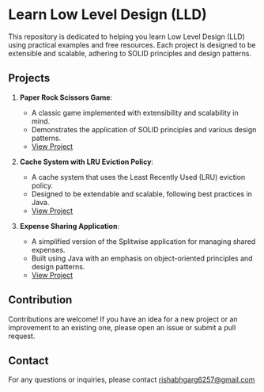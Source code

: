 # Learn Low Level Design (LLD)

This repository is dedicated to helping you learn Low Level Design (LLD) using practical examples and free resources. Each project is designed to be extensible and scalable, adhering to SOLID principles and design patterns.

## Projects

1. **Paper Rock Scissors Game**:
   - A classic game implemented with extensibility and scalability in mind.
   - Demonstrates the application of SOLID principles and various design patterns.
   - [View Project](./PaperRockScissorsGame)

2. **Cache System with LRU Eviction Policy**:
   - A cache system that uses the Least Recently Used (LRU) eviction policy.
   - Designed to be extendable and scalable, following best practices in Java.
   - [View Project](./lru-cache)

3. **Expense Sharing Application**:
    - A simplified version of the Splitwise application for managing shared expenses.
    - Built using Java with an emphasis on object-oriented principles and design patterns.
    - [View Project](./Splitwise)

## Contribution
Contributions are welcome! If you have an idea for a new project or an improvement to an existing one, please open an issue or submit a pull request.

## Contact
For any questions or inquiries, please contact rishabhgarg6257@gmail.com
